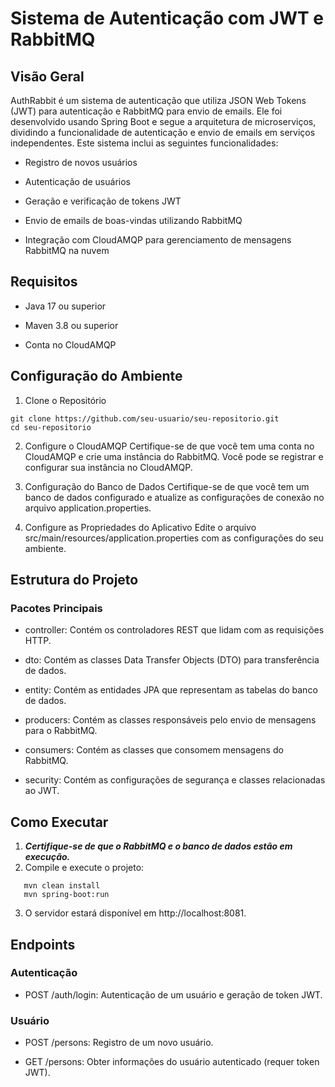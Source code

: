 # Sistema de Autenticação com JWT e RabbitMQ

## Visão Geral
AuthRabbit é um sistema de autenticação que utiliza JSON Web Tokens (JWT) para autenticação
e RabbitMQ para envio de emails. Ele foi desenvolvido usando Spring Boot e segue a arquitetura
de microserviços, dividindo a funcionalidade de autenticação e envio de emails em serviços
independentes. Este sistema inclui as seguintes funcionalidades:

- Registro de novos usuários

- Autenticação de usuários

- Geração e verificação de tokens JWT

- Envio de emails de boas-vindas utilizando RabbitMQ

- Integração com CloudAMQP para gerenciamento de mensagens RabbitMQ na nuvem


## Requisitos

- Java 17 ou superior

- Maven 3.8 ou superior

- Conta no CloudAMQP


## Configuração do Ambiente

1. Clone o Repositório
```
git clone https://github.com/seu-usuario/seu-repositorio.git
cd seu-repositorio
```
2. Configure o CloudAMQP
   Certifique-se de que você tem uma conta no CloudAMQP e crie uma instância do RabbitMQ. Você pode se registrar e configurar sua instância no CloudAMQP.

3. Configuração do Banco de Dados
   Certifique-se de que você tem um banco de dados configurado e atualize as configurações de conexão no arquivo application.properties.

4. Configure as Propriedades do Aplicativo
   Edite o arquivo src/main/resources/application.properties com as configurações do seu ambiente.

## Estrutura do Projeto

### Pacotes Principais

- controller: Contém os controladores REST que lidam com as requisições HTTP.

- dto: Contém as classes Data Transfer Objects (DTO) para transferência de dados.

- entity: Contém as entidades JPA que representam as tabelas do banco de dados.

- producers: Contém as classes responsáveis pelo envio de mensagens para o RabbitMQ.

- consumers: Contém as classes que consomem mensagens do RabbitMQ.

- security: Contém as configurações de segurança e classes relacionadas ao JWT.

## Como Executar

1. ***Certifique-se de que o RabbitMQ e o banco de dados estão em execução.***
2. Compile e execute o projeto:
```
   mvn clean install
   mvn spring-boot:run
```
3. O servidor estará disponível em http://localhost:8081.

## Endpoints

### Autenticação

- POST /auth/login: Autenticação de um usuário e geração de token JWT.

### Usuário

- POST /persons: Registro de um novo usuário.

- GET /persons: Obter informações do usuário autenticado (requer token JWT).